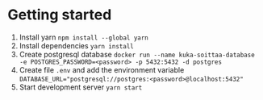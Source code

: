 # Getting started

1. Install yarn `npm install --global yarn`
2. Install dependencies `yarn install`
3. Create postgresql database `docker run --name kuka-soittaa-database -e POSTGRES_PASSWORD=<password> -p 5432:5432 -d postgres`
4. Create file `.env` and add the environment variable `DATABASE_URL="postgresql://postgres:<password>@localhost:5432"`
5. Start development server `yarn start`
